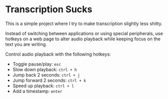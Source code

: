 Transcription Sucks
=========

This is a simple project where I try to make transcription slightly less shitty.

Instead of switching between applications or using special peripherals, use hotkeys on a web page to alter audio playback while keeping focus on the text you are writing.

Control audio playback with the following hotkeys:

* Toggle pause/play: `esc`
* Slow down playback: `ctrl + h`
* Jump back 2 seconds: `ctrl + j`
* Jump forward 2 seconds: `ctrl + k`
* Speed up playback: `ctrl + l`
* Add a timestamp: `enter`

